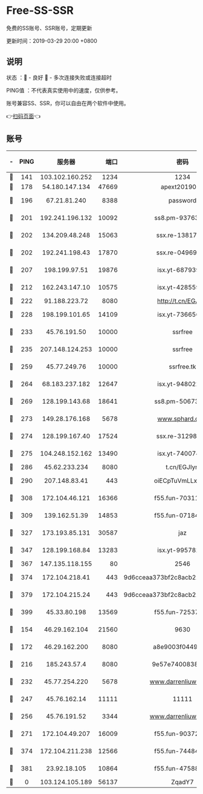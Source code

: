 # Free-SS-SSR

免费的SS账号、SSR账号，定期更新

更新时间：2019-03-29 20:00 +0800

## 说明

状态     ：🙂 - 良好 🙁 - 多次连接失败或连接超时

PING值   ：不代表真实使用中的速度，仅供参考。

账号兼容SS、SSR，你可以自由在两个软件中使用。

👉[扫码页面](https://liesauer.github.io/Free-SS-SSR/)👈

## 账号

|-|PING|服务器|端口|密码|加密方式|区域|
|:----:|:----:|:-----:|-----:|:----:|:----:|:----:|
|🙂|141|103.102.160.252|1234|1234|rc4-md5|JP|
|🙂|178|54.180.147.134|47669|apext2019001|chacha20|KR|
|🙂|196|67.21.81.240|8388|password|aes-256-cfb|US|
|🙂|201|192.241.196.132|10092|ss8.pm-93763779|aes-256-cfb|US|
|🙂|202|134.209.48.248|15063|ssx.re-13817997|aes-256-cfb|US|
|🙂|202|192.241.198.43|17870|ssx.re-04969397|aes-256-cfb|US|
|🙂|207|198.199.97.51|19876|isx.yt-68793930|aes-256-cfb|US|
|🙂|212|162.243.147.10|10575|isx.yt-42855905|aes-256-cfb|US|
|🙂|222|91.188.223.72|8080|http://t.cn/EGJIyrl|rc4-md5|RU|
|🙂|228|198.199.101.65|14109|isx.yt-73665649|aes-256-cfb|US|
|🙂|233|45.76.191.50|10000|ssrfree|aes-256-cfb|SG|
|🙂|235|207.148.124.253|10000|ssrfree|aes-256-cfb|SG|
|🙂|259|45.77.249.76|10000|ssrfree.tk|aes-256-cfb|SG|
|🙂|264|68.183.237.182|12647|isx.yt-94802200|aes-256-cfb|SG|
|🙂|269|128.199.143.68|18641|ss8.pm-50673139|aes-256-cfb|SG|
|🙂|273|149.28.176.168|5678|www.sphard.com|aes-256-cfb|AU|
|🙂|274|128.199.167.40|17524|ssx.re-31298254|aes-256-cfb|SG|
|🙂|275|104.248.152.162|13490|isx.yt-74007424|aes-256-cfb|SG|
|🙂|286|45.62.233.234|8080|t.cn/EGJIyrl|rc4-md5|CA|
|🙂|290|207.148.83.41|443|oiECpTuVmLLxk4Ts|aes-256-cfb|AU|
|🙂|308|172.104.46.121|16366|f55.fun-70311156|aes-256-cfb|SG|
|🙂|309|139.162.51.39|14853|f55.fun-07184918|aes-256-cfb|SG|
|🙂|327|173.193.85.131|30587|jaz|aes-256-cfb|US|
|🙂|347|128.199.168.84|13283|isx.yt-99578236|aes-256-cfb|SG|
|🙂|367|147.135.118.155|80|2546|chacha20|US|
|🙂|374|172.104.218.41|443|9d6cceaa373bf2c8acb22e60b6a58be6|aes-256-cfb|US|
|🙂|379|172.104.215.24|443|9d6cceaa373bf2c8acb22e60b6a58be6|aes-256-cfb|US|
|🙂|399|45.33.80.198|13569|f55.fun-72537526|aes-256-cfb|US|
|🙂|154|46.29.162.104|21560|9630|aes-128-ctr|RU|
|🙂|172|46.29.162.200|8080|a8e9003f0449cea5|chacha20-ietf|RU|
|🙂|216|185.243.57.4|8080|9e57e7400838a01e|chacha20-ietf|US|
|🙂|232|45.77.254.220|5678|www.darrenliuwei.com|aes-256-cfb|SG|
|🙂|247|45.76.162.14|11111|11111|aes-256-cfb|SG|
|🙂|256|45.76.191.52|3344|www.darrenliuwei.com|aes-256-cfb|JP|
|🙂|271|172.104.49.207|16009|f55.fun-90372646|aes-256-cfb|SG|
|🙂|374|172.104.211.238|12566|f55.fun-74484469|aes-256-cfb|US|
|🙂|381|23.92.18.105|10864|f55.fun-47588701|aes-256-cfb|US|
|🙁|0|103.124.105.189|56137|ZqadY7|chacha20|US|
